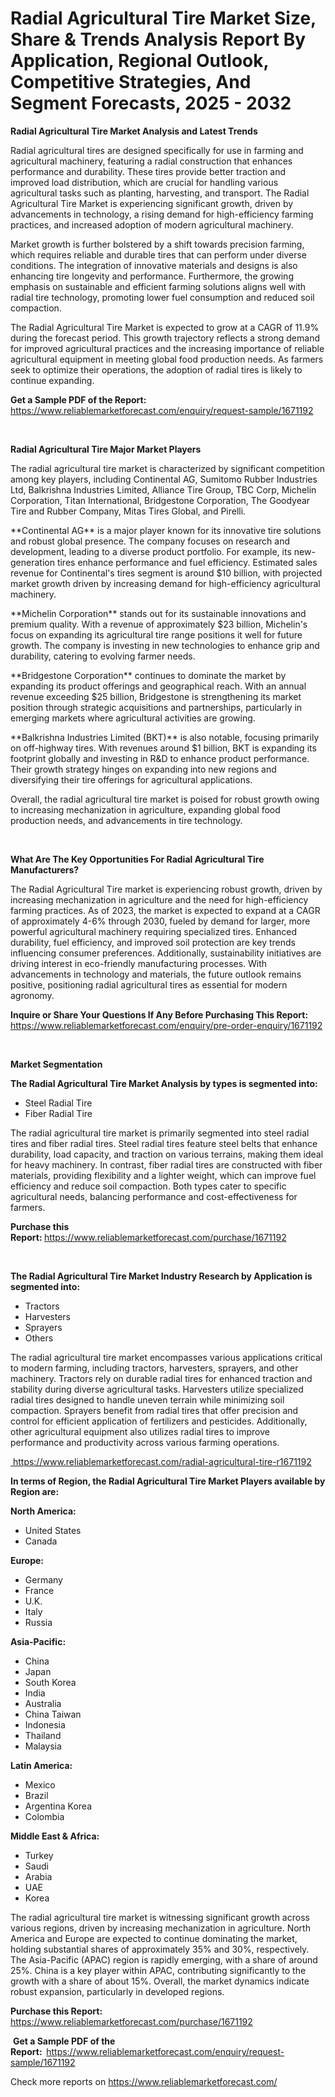 <p><h1>Radial Agricultural Tire Market Size, Share & Trends Analysis Report By Application, Regional Outlook, Competitive Strategies, And Segment Forecasts, 2025 - 2032</h1></p><p><strong>Radial Agricultural Tire Market Analysis and Latest Trends</strong></p>
<p><p>Radial agricultural tires are designed specifically for use in farming and agricultural machinery, featuring a radial construction that enhances performance and durability. These tires provide better traction and improved load distribution, which are crucial for handling various agricultural tasks such as planting, harvesting, and transport. The Radial Agricultural Tire Market is experiencing significant growth, driven by advancements in technology, a rising demand for high-efficiency farming practices, and increased adoption of modern agricultural machinery.</p><p>Market growth is further bolstered by a shift towards precision farming, which requires reliable and durable tires that can perform under diverse conditions. The integration of innovative materials and designs is also enhancing tire longevity and performance. Furthermore, the growing emphasis on sustainable and efficient farming solutions aligns well with radial tire technology, promoting lower fuel consumption and reduced soil compaction.</p><p>The Radial Agricultural Tire Market is expected to grow at a CAGR of 11.9% during the forecast period. This growth trajectory reflects a strong demand for improved agricultural practices and the increasing importance of reliable agricultural equipment in meeting global food production needs. As farmers seek to optimize their operations, the adoption of radial tires is likely to continue expanding.</p></p>
<p><strong>Get a Sample PDF of the Report:&nbsp;</strong> <a href="https://www.reliablemarketforecast.com/enquiry/request-sample/1671192?utm_campaign=3327&utm_medium=2&utm_source=Github&utm_content=ia&utm_term=25032025&utm_id=radial-agricultural-tire">https://www.reliablemarketforecast.com/enquiry/request-sample/1671192</a></p>
<p>&nbsp;</p>
<p><strong>Radial Agricultural Tire Major Market Players</strong></p>
<p><p>The radial agricultural tire market is characterized by significant competition among key players, including Continental AG, Sumitomo Rubber Industries Ltd, Balkrishna Industries Limited, Alliance Tire Group, TBC Corp, Michelin Corporation, Titan International, Bridgestone Corporation, The Goodyear Tire and Rubber Company, Mitas Tires Global, and Pirelli. </p><p>**Continental AG** is a major player known for its innovative tire solutions and robust global presence. The company focuses on research and development, leading to a diverse product portfolio. For example, its new-generation tires enhance performance and fuel efficiency. Estimated sales revenue for Continental's tires segment is around $10 billion, with projected market growth driven by increasing demand for high-efficiency agricultural machinery.</p><p>**Michelin Corporation** stands out for its sustainable innovations and premium quality. With a revenue of approximately $23 billion, Michelin's focus on expanding its agricultural tire range positions it well for future growth. The company is investing in new technologies to enhance grip and durability, catering to evolving farmer needs.</p><p>**Bridgestone Corporation** continues to dominate the market by expanding its product offerings and geographical reach. With an annual revenue exceeding $25 billion, Bridgestone is strengthening its market position through strategic acquisitions and partnerships, particularly in emerging markets where agricultural activities are growing.</p><p>**Balkrishna Industries Limited (BKT)** is also notable, focusing primarily on off-highway tires. With revenues around $1 billion, BKT is expanding its footprint globally and investing in R&D to enhance product performance. Their growth strategy hinges on expanding into new regions and diversifying their tire offerings for agricultural applications.</p><p>Overall, the radial agricultural tire market is poised for robust growth owing to increasing mechanization in agriculture, expanding global food production needs, and advancements in tire technology.</p></p>
<p>&nbsp;</p>
<p><strong>What Are The Key Opportunities For Radial Agricultural Tire Manufacturers?</strong></p>
<p><p>The Radial Agricultural Tire market is experiencing robust growth, driven by increasing mechanization in agriculture and the need for high-efficiency farming practices. As of 2023, the market is expected to expand at a CAGR of approximately 4-6% through 2030, fueled by demand for larger, more powerful agricultural machinery requiring specialized tires. Enhanced durability, fuel efficiency, and improved soil protection are key trends influencing consumer preferences. Additionally, sustainability initiatives are driving interest in eco-friendly manufacturing processes. With advancements in technology and materials, the future outlook remains positive, positioning radial agricultural tires as essential for modern agronomy.</p></p>
<p><strong>Inquire or Share Your Questions If Any Before Purchasing This Report:</strong> <a href="https://www.reliablemarketforecast.com/enquiry/pre-order-enquiry/1671192?utm_campaign=3327&utm_medium=2&utm_source=Github&utm_content=ia&utm_term=25032025&utm_id=radial-agricultural-tire">https://www.reliablemarketforecast.com/enquiry/pre-order-enquiry/1671192</a></p>
<p>&nbsp;</p>
<p><strong>Market Segmentation</strong></p>
<p><strong>The Radial Agricultural Tire Market Analysis by types is segmented into:</strong></p>
<p><ul><li>Steel Radial Tire</li><li>Fiber Radial Tire</li></ul></p>
<p><p>The radial agricultural tire market is primarily segmented into steel radial tires and fiber radial tires. Steel radial tires feature steel belts that enhance durability, load capacity, and traction on various terrains, making them ideal for heavy machinery. In contrast, fiber radial tires are constructed with fiber materials, providing flexibility and a lighter weight, which can improve fuel efficiency and reduce soil compaction. Both types cater to specific agricultural needs, balancing performance and cost-effectiveness for farmers.</p></p>
<p><strong>Purchase this Report:&nbsp;</strong><a href="https://www.reliablemarketforecast.com/purchase/1671192?utm_campaign=3327&utm_medium=2&utm_source=Github&utm_content=ia&utm_term=25032025&utm_id=radial-agricultural-tire">https://www.reliablemarketforecast.com/purchase/1671192</a></p>
<p>&nbsp;</p>
<p><strong>The Radial Agricultural Tire Market Industry Research by Application is segmented into:</strong></p>
<p><ul><li>Tractors</li><li>Harvesters</li><li>Sprayers</li><li>Others</li></ul></p>
<p><p>The radial agricultural tire market encompasses various applications critical to modern farming, including tractors, harvesters, sprayers, and other machinery. Tractors rely on durable radial tires for enhanced traction and stability during diverse agricultural tasks. Harvesters utilize specialized radial tires designed to handle uneven terrain while minimizing soil compaction. Sprayers benefit from radial tires that offer precision and control for efficient application of fertilizers and pesticides. Additionally, other agricultural equipment also utilizes radial tires to improve performance and productivity across various farming operations.</p></p>
<p><a href="https://www.reliablemarketforecast.com/radial-agricultural-tire-r1671192?utm_campaign=3327&utm_medium=2&utm_source=Github&utm_content=ia&utm_term=25032025&utm_id=radial-agricultural-tire">&nbsp;https://www.reliablemarketforecast.com/radial-agricultural-tire-r1671192</a></p>
<p><strong>In terms of Region, the Radial Agricultural Tire Market Players available by Region are:</strong></p>
<p>
    <p> <strong> North America: </strong>
        <ul>
            <li>United States</li>
            <li>Canada</li>
        </ul>
        </p> 
    <p> <strong> Europe: </strong>
        <ul>
            <li>Germany</li>
            <li>France</li>
            <li>U.K.</li>
            <li>Italy</li>
            <li>Russia</li>
        </ul>
        </p> 
    <p> <strong> Asia-Pacific: </strong>
        <ul>
            <li>China</li>
            <li>Japan</li>
            <li>South Korea</li>
            <li>India</li>
            <li>Australia</li>
            <li>China Taiwan</li>
            <li>Indonesia</li>
            <li>Thailand</li>
            <li>Malaysia</li>
        </ul>
        </p> 
    <p> <strong> Latin America: </strong>
        <ul>
            <li>Mexico</li>
            <li>Brazil</li>
            <li>Argentina Korea</li>
            <li>Colombia</li>
        </ul>
        </p> 
    <p> <strong> Middle East & Africa: </strong>
        <ul>
            <li>Turkey</li>
            <li>Saudi</li>
            <li>Arabia</li>
            <li>UAE</li>
            <li>Korea</li>
        </ul>
    </p>
    </p>
<p><p>The radial agricultural tire market is witnessing significant growth across various regions, driven by increasing mechanization in agriculture. North America and Europe are expected to continue dominating the market, holding substantial shares of approximately 35% and 30%, respectively. The Asia-Pacific (APAC) region is rapidly emerging, with a share of around 25%. China is a key player within APAC, contributing significantly to the growth with a share of about 15%. Overall, the market dynamics indicate robust expansion, particularly in developed regions.</p></p>
<p><strong>Purchase this Report: </strong><a href="https://www.reliablemarketforecast.com/purchase/1671192?utm_campaign=3327&utm_medium=2&utm_source=Github&utm_content=ia&utm_term=25032025&utm_id=radial-agricultural-tire">https://www.reliablemarketforecast.com/purchase/1671192</a></p>
<p>&nbsp;<strong>Get a Sample PDF of the Report:&nbsp;&nbsp;</strong><a href="https://www.reliablemarketforecast.com/enquiry/request-sample/1671192?utm_campaign=3327&utm_medium=2&utm_source=Github&utm_content=ia&utm_term=25032025&utm_id=radial-agricultural-tire">https://www.reliablemarketforecast.com/enquiry/request-sample/1671192</a></p>
<p><strong></strong></p>
<p>Check more reports on <a href="https://www.reliablemarketforecast.com/?utm_campaign=3327&utm_medium=2&utm_source=Github&utm_content=ia&utm_term=25032025&utm_id=radial-agricultural-tire">https://www.reliablemarketforecast.com/</a></p>